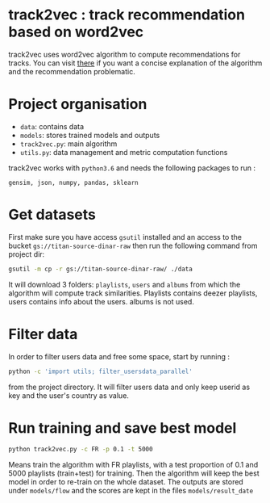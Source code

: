 # track2vec : track recommendation based on word2vec
track2vec uses word2vec algorithm to compute recommendations for tracks. You can visit [there](https://www.overleaf.com/read/zwcjdrxpybjd) if you want a concise explanation of the algorithm and the recommendation problematic.
# Project organisation
* ```data```: contains data
* ```models```: stores trained models and outputs
* ```track2vec.py```: main algorithm
* ```utils.py```: data management and metric computation functions

track2vec works with ```python3.6``` and needs the following packages to run :
```
gensim, json, numpy, pandas, sklearn
```
# Get datasets
First make sure you have access ```gsutil``` installed and an access to the bucket ```gs://titan-source-dinar-raw``` then run the following command from project dir:
```bash
gsutil -m cp -r gs://titan-source-dinar-raw/ ./data
```
It will download 3 folders: ```playlists```, ```users``` and ```albums``` from which the algorithm will compute track similarities. Playlists contains deezer playlists, users contains info about the users. albums is not used.
# Filter data
In order to filter users data and free some space, start by running : 
```bash
python -c 'import utils; filter_usersdata_parallel'
``` 
from the project directory. It will filter users data and only keep userid as key and the user's country as value.
# Run training and save best model
```bash
python track2vec.py -c FR -p 0.1 -t 5000
``` 
Means train the algorithm with FR playlists, with a test proportion of 0.1 and 5000 playlists (train+test) for training.
Then the algorithm will keep the best model in order to re-train on the whole dataset.
The outputs are stored under ```models/flow``` and the scores are kept in the files ```models/result_date```
